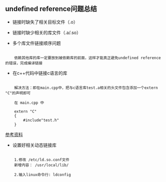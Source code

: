 
## undefined reference问题总结

- 链接时缺失了相关目标文件（.o）

- 链接时缺少相关的库文件（.a/.so）

- 多个库文件链接顺序问题

``` shell
    
    依赖其他库的库一定要放到被依赖库的前面，这样才能真正避免undefined reference的错误，完成编译链接

```

- 在c++代码中链接c语言的库

``` shell
    
    解决方法：即在main.cpp中，把与c语言库test.a相关的头文件包含添加一个extern "C"的声明即可
    
    在 main.cpp 中
    
    extern "C" 
    {
        #include"test.h"
    }

```
[参考资料](http://ticktick.blog.51cto.com/823160/431329)

- 设置好相关动态链接库

``` shell
    
    1.修改 /etc/ld.so.conf文件
    新增内容： /usr/local/lib/
	
    2.输入linux命令行: ldconfig

```
